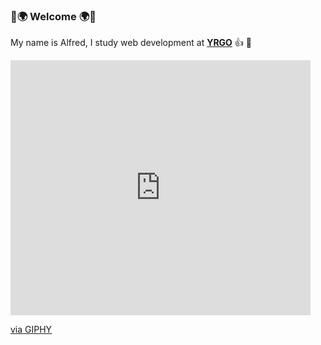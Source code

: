 ### :dizzy::earth_africa: Welcome :earth_africa::dizzy:

My name is Alfred, I study web development at [**YRGO**](https://www.yrgo.se/utbildningar/webbutvecklare/ "YRGO") :+1: :seedling: 

<iframe src="https://giphy.com/embed/fMi9BKABSEF7G" width="480" height="408" frameBorder="0" class="giphy-embed" allowFullScreen></iframe><p><a href="https://giphy.com/gifs/high-person-five-fMi9BKABSEF7G">via GIPHY</a></p>
